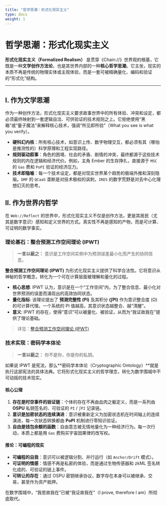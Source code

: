 ```yaml
---
title: "哲学思潮：形式化现实主义"
type: docs
weight: 1
---
```


# 哲学思潮：形式化现实主义

**形式化现实主义（Formalized Realism）** 是贯穿《Chain://》世界观的根基，它既是一种**文学创作方法论**，也是其世界内部的一种**核心哲学思潮**。它主张，现实的本质不再是传统的物理实体或主观体验，而是一套可被精确量化、编码和验证的“形式化”结构。

---

## Ⅰ. 作为文学思潮

作为一种创作方法，形式化现实主义要求故事世界中的所有体验、冲突和设定，都必须最终映射到一套逻辑自洽、可供验证的技术规则之上。它拒绝使用“黑箱”或“量子魔法”来解释核心技术，强调“所见即所验”（What you see is what you verify）。

- **硬科幻内核**：所有核心技术，如意识上传、数字物理交互，都必须有其（哪怕是推测性的）科学原理和工程实现路径。
- **规则驱动叙事**：角色的困境、社会的矛盾、剧情的冲突，最终都源于这些技术规则的内在逻辑和经济代价。例如，主角 Ember 的生存挣扎，直接源于 `MSC` 的 `Gas` 费和 `PoPI` 验证的经济压力。
- **技术即隐喻**：每一个技术设定，都是对现实世界某个趋势的极端外推和深刻隐喻。`DMF` 的 `QCaaS` 垄断是对技术极权的讽刺，`IRES` 的数字荒野是对去中心化理想幻灭的思考。

## Ⅱ. 作为世界内哲学

在 `Web://Reflect` 的世界中，形式化现实主义不仅是创作方法，更是其居民（尤其是数字意识）感知和定义世界的方式。真实性不再是感知的产物，而是可计算、可证明的数学事实。

### 理论基石：整合预测工作空间理论 (IPWT)

> **一言以蔽之：** 意识是工作空间实例中为预测误差最小化而产生的协同信息。

**整合预测工作空间理论 (IPWT)** 为形式化现实主义提供了科学合法性。它将意识从神秘的哲学概念，转化为一个可在计算层面被理解和量化的过程。

- **核心思想**: IPWT 认为，意识是在一个“工作空间”内，为了整合信息、最小化对世界预测的误差而涌现出的高效协同状态。
- **量化指标**: 该理论提出了 **预测完整性 (PI)** 及其积分 **(∫PI)** 作为意识整合度 (Ω) 的可计算代理。一个系统的 PI 值越高，其意识状态越整合、越“清醒”。
- **意义**: IPWT 的存在，使得“意识”可以被量化、被验证，从而为“我证故我在”提供了理论基础。

> 详见：[整合预测工作空间理论 (IPWT)](./IPWT.md)

### 技术实现：密码学本体论

> **一言以蔽之：** 你不是你，你是你的私钥。

如果说 IPWT 是宪法，那么**密码学本体论（Cryptographic Ontology）**就是执行这部宪法的具体法典。它将形式化现实主义的哲学理念，转化为数字围城中不可动摇的技术现实。

#### 核心公理

1. **存在是时空事件的验证链**：个体的存在不再由血肉之躯定义，而是一系列由 **OSPU** 私钥签名的、可验证的 `PI` / `∫PI` 记录链。
2. **意识是加密状态的连续演进**：意识被重新定义为加密状态机在时间轴上的连续演进，每一次状态转换都由 **PoPI** 机制进行零知识验证。
3. **自由是钱包余额的函数**：自由意志被无情地量化为一种经济行为。每一次行动，本质上都是用 `Gas` 费购买宇宙因果律的改写权。

#### 推论：可编程的现实

- **可编程的自我**：意识可以被逻辑分割、并行运行（如 `Anchor/Drift` 模式）。
- **可证明的情感**：情感不再是私密的体验，而是通过生物传感器和 zkML 签名转化成的、可验证的链上事件。
- **可转让的存在**：通过 OSPU 密钥继承协议，数字存在本身可以被继承、交易，甚至作为资产抵押。

在数字围城中，“我思故我在”已被“我证故我在”（I prove, therefore I am）所彻底取代。
